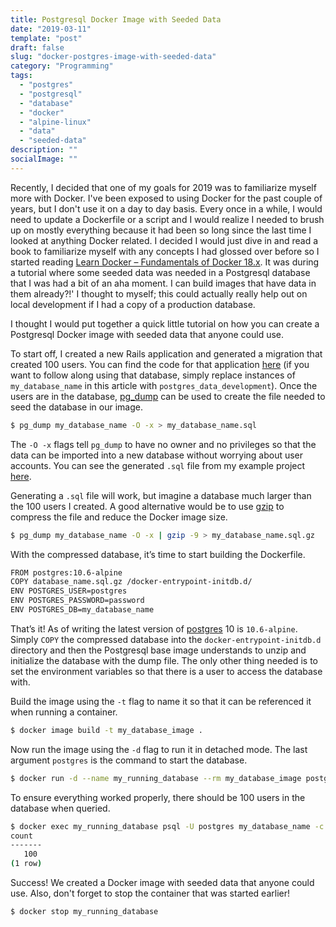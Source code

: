 ```yaml
---
title: Postgresql Docker Image with Seeded Data
date: "2019-03-11"
template: "post"
draft: false
slug: "docker-postgres-image-with-seeded-data"
category: "Programming"
tags:
  - "postgres"
  - "postgresql"
  - "database"
  - "docker"
  - "alpine-linux"
  - "data"
  - "seeded-data"
description: ""
socialImage: ""
---
```


Recently, I decided that one of my goals for 2019 was to familiarize myself more with Docker. I've been exposed to using Docker for the past couple of years, but I don't use it on a day to day basis. Every once in a while, I would need to update a Dockerfile or a script and I would realize I needed to brush up on mostly everything because it had been so long since the last time I looked at anything Docker related. I decided I would just dive in and read a book to familiarize myself with any concepts I had glossed over before so I started reading [Learn Docker – Fundamentals of Docker 18.x]( https://www.amazon.com/Learn-Docker-Fundamentals-containerizing-applications/dp/1788997026). It was during a tutorial where some seeded data was needed in a Postgresql database that I was had a bit of an aha moment. I can build images that have data in them already?!' I thought to myself; this could actually really help out on local development if I had a copy of a production database. 

I thought I would put together a quick little tutorial on how you can create a Postgresql Docker image with seeded data that anyone could use.

To start off, I created a new Rails application and generated a migration that created 100 users. You can find the code for that application [here](https://github.com/jer-k/postgres_docker_image_with_data/tree/master/postgres_data) (if you want to follow along using that database, simply replace instances of `my_database_name` in this article with `postgres_data_development`). Once the users are in the database, [pg_dump](https://www.postgresql.org/docs/10/app-pgdump.html) can be used to create the file needed to seed the database in our image.

```bash
$ pg_dump my_database_name -O -x > my_database_name.sql
```

The `-O -x` flags tell `pg_dump` to have no owner and no privileges so that the data can be imported into a new database without worrying about user accounts. You can see the generated `.sql` file from my example project [here](https://github.com/jer-k/postgres_docker_image_with_data/blob/master/pg_data.sql).

Generating a `.sql` file will work, but imagine a database much larger than the 100 users I created. A good alternative would be to use [gzip](https://www.gnu.org/software/gzip/) to compress the file and reduce the Docker image size.

```bash
$ pg_dump my_database_name -O -x | gzip -9 > my_database_name.sql.gz
```

With the compressed database, it’s time to start building the Dockerfile.

```bash
FROM postgres:10.6-alpine
COPY database_name.sql.gz /docker-entrypoint-initdb.d/
ENV POSTGRES_USER=postgres
ENV POSTGRES_PASSWORD=password
ENV POSTGRES_DB=my_database_name
```

That’s it! As of writing the latest version of [postgres](https://hub.docker.com/_/postgres) 10 is `10.6-alpine`. Simply `COPY` the compressed database into the `docker-entrypoint-initdb.d` directory and then the Postgresql base image understands to unzip and initialize the database with the dump file. The only other thing needed is to set the environment variables so that there is a user to access the database with.

Build the image using the `-t` flag to name it so that it can be referenced it when running a container.

```bash
$ docker image build -t my_database_image .
```

Now run the image using the `-d` flag to run it in detached mode. The last argument `postgres` is the command to start the database.

```bash
$ docker run -d --name my_running_database --rm my_database_image postgres
```

To ensure everything worked properly, there should be 100 users in the database when queried.

```bash
$ docker exec my_running_database psql -U postgres my_database_name -c “select count(*) from users;”
count 
-------
   100
(1 row)
```

Success! We created a Docker image with seeded data that anyone could use. Also, don't forget to stop the container that was started earlier!

```bash
$ docker stop my_running_database
```
